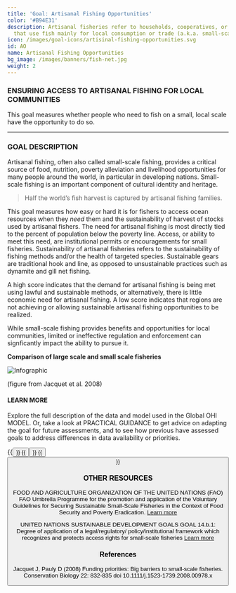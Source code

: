 ```yaml
---
title: 'Goal: Artisanal Fishing Opportunities'
color: '#B94E31'
description: Artisanal fisheries refer to households, cooperatives, or small firms
  that use fish mainly for local consumption or trade (a.k.a. small-scale fishing)
icon: /images/goal-icons/artisinal-fishing-opportunities.svg
id: AO
name: Artisanal Fishing Opportunities
bg_image: /images/banners/fish-net.jpg
weight: 2
---
```


### ENSURING ACCESS TO ARTISANAL FISHING FOR LOCAL COMMUNITIES


This goal measures whether people who need to fish on a small, local scale have the opportunity to do so.

----

### GOAL DESCRIPTION

Artisanal fishing, often also called small-scale fishing, provides a critical source of food, nutrition, poverty alleviation and livelihood opportunities for many people around the world, in particular in developing nations. Small-scale fishing is an important component of cultural identity and heritage.

> Half the world’s fish harvest is captured by artisanal fishing families.

This goal measures how easy or hard it is for fishers to access ocean resources when they *need* them and the sustainability of harvest of stocks used by artisanal fishers. The need for artisanal fishing is most directly tied to the percent of population below the poverty line. Access, or ability to meet this need, are institutional permits or encouragements for small fisheries. Sustainability of artisanal fisheries refers to the sustainability of fishing methods and/or the health of targeted species. Sustainable gears are traditional hook and line, as opposed to unsustainable practices such as dynamite and gill net fishing.

A high score indicates that the demand for artisanal fishing is being met using lawful and sustainable methods, or alternatively, there is little economic need for artisanal fishing. A low score indicates that regions are not achieving or allowing sustainable artisanal fishing opportunities to be realized.

While small-scale fishing provides benefits and opportunities for local communities, limited or ineffective regulation and enforcement can signficantly impact the ability to pursue it.

**Comparison of large scale and small scale fisheries**

![Infographic](/images/art_vs_comm.png)

(figure from Jacquet et al. 2008)

#### LEARN MORE
Explore the full description of the data and model used in the Global OHI MODEL. Or, take a look at PRACTICAL GUIDANCE to get advice on adapting the goal for future assessments, and to see how previous have assessed goals to address differences in data availability or priorities.

{{<button text="OHI Model" link="https://ohi-science.org/ohiprep_v2021/Reference/methods_and_results/Supplement.html#61_Artisanal_opportunities" icon="/images/misc/microscope-icon.svg" >}}
{{<button text="Practical Guidance" link="/guidance/artisanal-fishing-opportunities" icon="/images/misc/directions-icon.svg" >}}
{{<button text="Download Infographic" link=images/infographs/AO.png icon="images/goal-icons/artisinal-fishing-opportunities.svg" >}}

### OTHER RESOURCES
FOOD AND AGRICULTURE ORGANIZATION OF THE UNITED NATIONS (FAO)
FAO Umbrella Programme for the promotion and application of the Voluntary Guidelines for Securing Sustainable Small-Scale Fisheries in the Context of Food Security and Poverty Eradication.
[Learn more](http://www.fao.org/documents/card/en/c/ca6958en/)

UNITED NATIONS SUSTAINABLE DEVELOPMENT GOALS
GOAL 14.b.1: Degree of application of a legal/regulatory/ policy/institutional framework which recognizes and protects access rights for small-scale fisheries
[Learn more](https://unstats.un.org/sdgs/metadata/?Text=&Goal=14&Target=14.b)


### References
Jacquet J, Pauly D (2008) Funding priorities: Big barriers to small-scale fisheries. Conservation Biology 22: 832-835 doi 10.1111/j.1523-1739.2008.00978.x